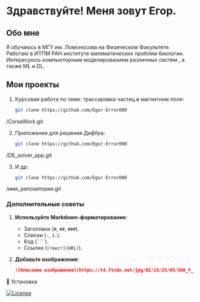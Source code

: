# Здравствуйте! Меня зовут Егор.
## Обо мне
Я обучаюсь в МГУ им. Ломоносова на Физическом Факультете.
Работаю в ИТПМ РАН институте математических проблем биологии.
Интересуюсь компьюторным моделированием различных систем , а также
ML и DL.
## Мои проекты
1. Курсовая работа по теме: трассировка частиц в магнитном поле:
   ```bash
   git clone https://github.com/Egor-Error000
/CorseWork.git

2. Приложение для решения ДифУра:
   ```bash
   git clone https://github.com/Egor-Error000
/DE_solver_app.git

3. И др:
   ```bash
   git clone https://github.com/Egor-Error000
/имя_репозитория.git


### **Дополнительные советы**
1. **Используйте Markdown-форматирование**:
   - Заголовки (`#`, `##`, `###`).
   - Списки (`-`, `1.`).
   - Код (```` ``` ````).
   - Ссылки (`[текст](URL)`).

2. **Добавьте изображения**:
   ```markdown
   ![Описание изображения](https://t4.ftcdn.net/jpg/02/18/25/09/360_F_218250919_gXCr4bnipPg6bZohIkmEBKaG9gzz7kbe.jpg)

🚀 Установка

[![License](https://img.shields.io/badge/license-MIT-blue.svg)](https://opensource.org/licenses/MIT)
